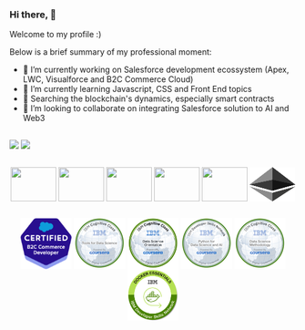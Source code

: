 ### Hi there,  👋

Welcome to my profile :)

Below is a brief summary of my professional moment:
- 🔭 I’m currently working on Salesforce development ecossystem (Apex, LWC, Visualforce and B2C Commerce Cloud)
- 🌱 I’m currently learning Javascript, CSS and Front End topics
- 🔬 Searching the blockchain's dynamics, especially smart contracts
- 👯 I’m looking to collaborate on integrating Salesforce solution to AI and Web3
##

<div style="display: inline_block">
  <img height="150em"  src="https://github-readme-stats.vercel.app/api?username=csilva86&show_icons=true&theme=tokyonight" />
  <img height="150em"  src="https://github-readme-stats.vercel.app/api/top-langs/?username=csilva86&layout=compact&theme=tokyonight" />
</div>

##

<div style="display: inline_block" align="center">
    <img align="center" height="60" width="80" src="https://cdn.jsdelivr.net/gh/devicons/devicon/icons/salesforce/salesforce-original.svg" /></center>
    <img align="center" height="60" width="80" src="https://cdn.jsdelivr.net/gh/devicons/devicon/icons/javascript/javascript-original.svg" />
    <img align="center" height="60" width="80" src="https://cdn.jsdelivr.net/gh/devicons/devicon/icons/nodejs/nodejs-original.svg" />
    <img align="center" height="60" width="80" src="https://cdn.jsdelivr.net/gh/devicons/devicon/icons/python/python-original-wordmark.svg" />
    <img align="center" height="60" width="80" src="https://cdn.jsdelivr.net/gh/devicons/devicon/icons/solidity/solidity-plain.svg" />
    <img align="center" height="60" width="80" src="ethereum-eth-icon.svg" />    
</div>      

##

<div style="display: inline_block" align="center">
    <img height="90" width="90" align="center" src="2021-03_Badge_SF-Certified_B2C-Commerce-Developer_500x490px.png" />
    <img height="90" width="90" align="center" src="tools-for-data-science.png" />
    <img height="90" width="90" align="center" src="data-science-orientation.png" />
    <img height="90" width="90" align="center" src="python-for-data-science-and-ai.png" />
    <img height="90" width="90" align="center" src="data-science-methodology.png" />
    <img height="90" width="90" align="center" src="docker-essentials-a-developer-introduction.png" />
</div>

<!--
**csilva86/csilva86** is a ✨ _special_ ✨ repository because its `README.md` (this file) appears on your GitHub profile.

Here are some ideas to get you started:

- 🔭 I’m currently working on ...
- 🌱 I’m currently learning ...
- 👯 I’m looking to collaborate on ...
- 🤔 I’m looking for help with ...
- 💬 Ask me about ...
- 📫 How to reach me: ...
- 😄 Pronouns: ...
- ⚡ Fun fact: ...
-->


